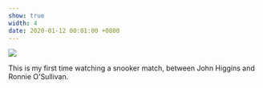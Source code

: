 ```yaml
---
show: true
width: 4
date: 2020-01-12 00:01:00 +0800
---
```

<div>
  <img data-src="/assets/images/photos/sinuoke.jpg" class="lazy w-100 rounded-top" src="{{ '/assets/images/empty_300x200.png' | relative_url }}">
  <div class="card-body">
    <p class="card-text">
       This is my first time watching a snooker match, between John Higgins and Ronnie O'Sullivan.
    </p>
  </div>
</div>
